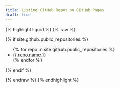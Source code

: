 ```yaml
---
title: Listing GitHub Repos on GitHub Pages
draft: true
---
```


{% highlight liquid %}
{% raw %}

{% if site.github.public_repositories %}
  <ul class="list  list--repos">
    {% for repo in site.github.public_repositories %}
      <li class="item  item--repo">
        <a href="{{ repo.homepage }}">{{ repo.name }}</a>
      </li>
    {% endfor %}
  </ul>
{% endif %}

{% endraw %}
{% endhighlight %}
